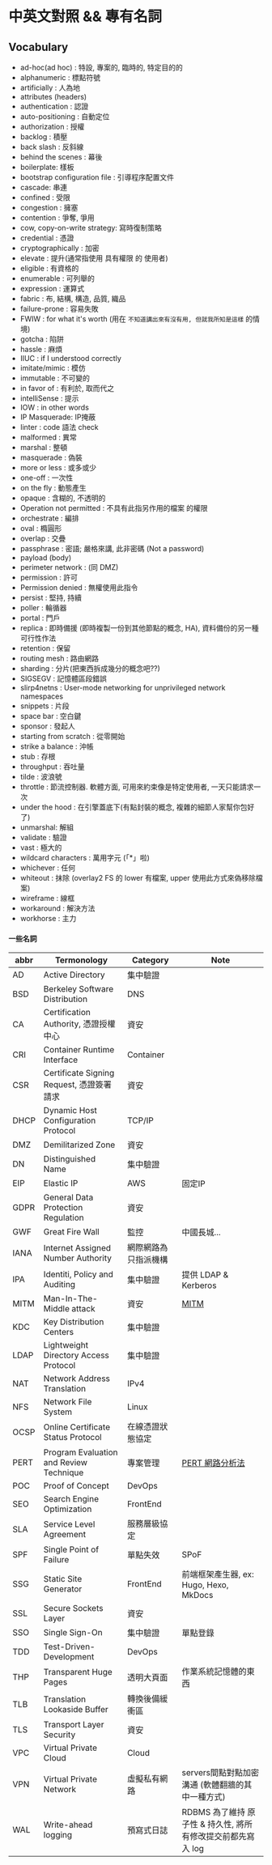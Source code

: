 # 中英文對照 && 專有名詞

## Vocabulary

- ad-hoc(ad hoc) : 特設, 專案的, 臨時的, 特定目的的
- alphanumeric : 標點符號
- artificially : 人為地
- attributes (headers)
- authentication : 認證
- auto-positioning : 自動定位
- authorization : 授權
- backlog : 積壓
- back slash : 反斜線
- behind the scenes : 幕後
- boilerplate: 樣板
- bootstrap configuration file : 引導程序配置文件
- cascade: 串連
- confined : 受限
- congestion : 擁塞
- contention : 爭奪, 爭用
- cow, copy-on-write strategy: 寫時復制策略
- credential : 憑證
- cryptographically : 加密
- elevate : 提升(通常指使用 具有權限 的 使用者)
- eligible : 有資格的
- enumerable : 可列舉的
- expression : 運算式
- fabric : 布, 結構, 構造, 品質, 織品
- failure-prone : 容易失敗
- FWIW : for what it's worth (用在 `不知道講出來有沒有用, 但就我所知是這樣` 的情境)
- gotcha : 陷阱
- hassle : 麻煩
- IIUC : if I understood correctly
- imitate/mimic : 模仿
- immutable : 不可變的
- in favor of : 有利於, 取而代之
- intelliSense : 提示
- IOW : in other words
- IP Masquerade: IP掩蔽
- linter : code 語法 check
- malformed : 異常
- marshal : 整頓
- masquerade : 偽裝
- more or less : 或多或少
- one-off : 一次性
- on the fly : 動態產生
- opaque : 含糊的, 不透明的
- Operation not permitted : 不具有此指另作用的檔案 的權限
- orchestrate : 編排
- oval : 橢圓形
- overlap : 交疊
- passphrase : 密語; 嚴格來講, 此非密碼 (Not a password)
- payload (body)
- perimeter network : (同 DMZ)
- permission : 許可
- Permission denied : 無權使用此指令
- persist : 堅持, 持續
- poller : 輪循器
- portal : 門戶
- replica : 即時備援 (即時複製一份到其他節點的概念, HA), 資料備份的另一種可行性作法
- retention : 保留
- routing mesh : 路由網路
- sharding : 分片(把東西拆成幾分的概念吧??)
- SIGSEGV : 記憶體區段錯誤
- slirp4netns : User-mode networking for unprivileged network namespaces
- snippets : 片段
- space bar : 空白鍵
- sponsor : 發起人
- starting from scratch : 從零開始
- strike a balance : 沖帳
- stub : 存根
- throughput : 吞吐量
- tilde : 波浪號
- throttle : 節流控制器. 軟體方面, 可用來約束像是特定使用者, 一天只能請求一次
- under the hood : 在引擎蓋底下(有點封裝的概念, 複雜的細節人家幫你包好了)
- unmarshal: 解組
- validate : 驗證
- vast : 極大的
- wildcard characters : 萬用字元 (「*」啦)
- whichever : 任何
- whiteout : 抹除 (overlay2 FS 的 lower 有檔案, upper 使用此方式來偽移除檔案)
- wireframe : 線框
- workaround : 解決方法
- workhorse : 主力


#### 一些名詞

abbr   | Termonology                                 | Category           | Note
------ | ------------------------------------------- | ------------------ | ------------
AD     | Active Directory                            | 集中驗證            |
BSD    | Berkeley Software Distribution              | DNS                |
CA     | Certification Authority, 憑證授權中心         | 資安               |
CRI    | Container Runtime Interface                 | Container           | 
CSR    | Certificate Signing Request, 憑證簽署請求     | 資安               |
DHCP   | Dynamic Host Configuration Protocol         | TCP/IP             |
DMZ    | Demilitarized Zone                          | 資安               |
DN     | Distinguished Name                          | 集中驗證            |
EIP    | Elastic IP                                  | AWS                | 固定IP
GDPR   | General Data Protection Regulation          | 資安               |
GWF    | Great Fire Wall                             | 監控               | 中國長城...
IANA   | Internet Assigned Number Authority          | 網際網路為只指派機構 | 
IPA    | Identiti, Policy and Auditing               | 集中驗證            | 提供 LDAP & Kerberos
MITM   | Man-In-The-Middle attack                    | 資安               | [MITM](https://en.wikipedia.org/wiki/Man-in-the-middle_attack)
KDC    | Key Distribution Centers                    | 集中驗證            |
LDAP   | Lightweight Directory Access Protocol       | 集中驗證            |
NAT    | Network Address Translation                 | IPv4               |
NFS    | Network File System                         | Linux              |
OCSP   | Online Certificate Status Protocol          | 在線憑證狀態協定    |
PERT   | Program Evaluation and Review Technique     | 專案管理           | [PERT 網路分析法](https://wiki.mbalib.com/zh-tw/PERT%E7%BD%91%E7%BB%9C%E5%88%86%E6%9E%90%E6%B3%95)
POC    | Proof of Concept                            | DevOps             |
SEO    | Search Engine Optimization                  | FrontEnd           |
SLA    | Service Level Agreement                     | 服務層級協定        | 
SPF    | Single Point of Failure                     | 單點失效            | SPoF
SSG    | Static Site Generator                       | FrontEnd           | 前端框架產生器, ex: Hugo, Hexo, MkDocs
SSL    | Secure Sockets Layer                        | 資安               |
SSO    | Single Sign-On                              | 集中驗證            | 單點登錄
TDD    | Test-Driven-Development                     | DevOps             |
THP    | Transparent Huge Pages                      | 透明大頁面          | 作業系統記憶體的東西
TLB    | Translation Lookaside Buffer                | 轉換後備緩衝區      | 
TLS    | Transport Layer Security                    | 資安               |
VPC    | Virtual Private Cloud                       | Cloud              |
VPN    | Virtual Private Network                     | 虛擬私有網路        | servers間點對點加密溝通 (軟體翻牆的其中一種方式)
WAL    | Write-ahead logging                         | 預寫式日誌          | RDBMS 為了維持 原子性 & 持久性, 將所有修改提交前都先寫入 log